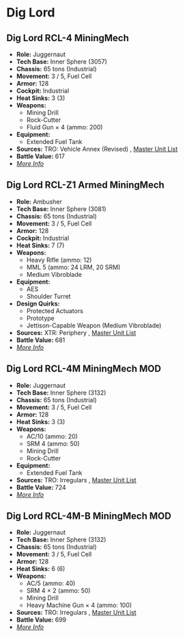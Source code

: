 # Dig Lord 

## Dig Lord RCL-4 MiningMech 

- **Role:** Juggernaut 
- **Tech Base:** Inner Sphere (3057) 
- **Chassis:** 65 tons (Industrial) 
- **Movement:** 3 / 5, Fuel Cell 
- **Armor:** 128 
- **Cockpit:** Industrial 
- **Heat Sinks:** 3 (3) 
- **Weapons:** 
  - Mining Drill 
  - Rock-Cutter 
  - Fluid Gun × 4 (ammo: 200) 
- **Equipment:** 
  - Extended Fuel Tank 
- **Sources:** TRO: Vehicle Annex (Revised) , [Master Unit List](http://masterunitlist.info/Unit/Details/4079) 
- **Battle Value:** 617 
- [*More Info*](dig_lord/dig_lord_rcl-4_miningmech.md) 

## Dig Lord RCL-Z1 Armed MiningMech 

- **Role:** Ambusher 
- **Tech Base:** Inner Sphere (3081) 
- **Chassis:** 65 tons (Industrial) 
- **Movement:** 3 / 5, Fuel Cell 
- **Armor:** 128 
- **Cockpit:** Industrial 
- **Heat Sinks:** 7 (7) 
- **Weapons:** 
  - Heavy Rifle (ammo: 12) 
  - MML 5 (ammo: 24 LRM, 20 SRM) 
  - Medium Vibroblade 
- **Equipment:** 
  - AES 
  - Shoulder Turret 
- **Design Quirks:** 
  - Protected Actuators 
  - Prototype 
  - Jettison-Capable Weapon (Medium Vibroblade) 
- **Sources:** XTR: Periphery , [Master Unit List](http://masterunitlist.info/Unit/Details/5565) 
- **Battle Value:** 681 
- [*More Info*](dig_lord/dig_lord_rcl-z1_armed_miningmech.md) 

## Dig Lord RCL-4M MiningMech MOD 

- **Role:** Juggernaut 
- **Tech Base:** Inner Sphere (3132) 
- **Chassis:** 65 tons (Industrial) 
- **Movement:** 3 / 5, Fuel Cell 
- **Armor:** 128 
- **Heat Sinks:** 3 (3) 
- **Weapons:** 
  - AC/10 (ammo: 20) 
  - SRM 4 (ammo: 50) 
  - Mining Drill 
  - Rock-Cutter 
- **Equipment:** 
  - Extended Fuel Tank 
- **Sources:** TRO: Irregulars , [Master Unit List](http://masterunitlist.info/Unit/Details/5542) 
- **Battle Value:** 724 
- [*More Info*](dig_lord/dig_lord_rcl-4m_miningmech_mod.md) 

## Dig Lord RCL-4M-B MiningMech MOD 

- **Role:** Juggernaut 
- **Tech Base:** Inner Sphere (3132) 
- **Chassis:** 65 tons (Industrial) 
- **Movement:** 3 / 5, Fuel Cell 
- **Armor:** 128 
- **Heat Sinks:** 6 (6) 
- **Weapons:** 
  - AC/5 (ammo: 40) 
  - SRM 4 × 2 (ammo: 50) 
  - Mining Drill 
  - Heavy Machine Gun × 4 (ammo: 100) 
- **Sources:** TRO: Irregulars , [Master Unit List](http://masterunitlist.info/Unit/Details/7829) 
- **Battle Value:** 699 
- [*More Info*](dig_lord/dig_lord_rcl-4m-b_miningmech_mod.md) 

